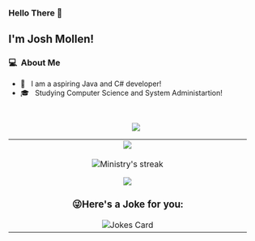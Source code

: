 
### Hello There 👋

## I'm Josh Mollen!

### 💻 &nbsp;About Me 

- 🤔 &nbsp; I am a aspiring Java and C# developer!
- 🎓 &nbsp; Studying Computer Science and System Administartion!


<br>

<p  align="center">
<img src="https://user-images.githubusercontent.com/73097560/115834477-dbab4500-a447-11eb-908a-139a6edaec5c.gif"> 
                  
  <br>

  
<table border="0" align="center">
<tr border="0">
<td width="50%" align="center">
  
  <img  align="center"  src="https://github-readme-stats.vercel.app/api?username=MinistryCodes&theme=cobalt&show_icons=true&count_private=true" />
  <br></br>
  <img  title="🔥 Get streak stats for your profile at git.io/streak-stats" alt="Ministry's streak" src="https://github-readme-streak-stats.herokuapp.com/?user=MinistryCodes&theme=dark&hide_border=true" />
  

<p  align="center">
<img src="https://user-images.githubusercontent.com/73097560/115834477-dbab4500-a447-11eb-908a-139a6edaec5c.gif"> 
                  
  <br>

  ### 😜Here's a Joke for you:
<img src="https://readme-jokes.vercel.app/api" alt="Jokes Card" />
